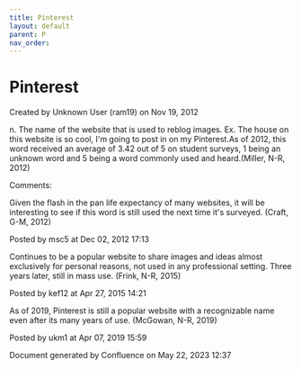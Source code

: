 ```yaml
---
title: Pinterest
layout: default
parent: P
nav_order:
---
```


# Pinterest

Created by  Unknown User (ram19) on Nov 19, 2012

n. The name of the website that is used to reblog images. Ex. The house on this website is so cool, I'm going to post in on my Pinterest.As of 2012, this word received an average of 3.42 out of 5 on student surveys, 1 being an unknown word and 5 being a word commonly used and heard.(Miller, N-R, 2012) 

Comments:

Given the flash in the pan life expectancy of many websites, it will be interesting to see if this word is still used the next time it's surveyed. (Craft, G-M, 2012)

Posted by msc5 at Dec 02, 2012 17:13

Continues to be a popular website to share images and ideas almost exclusively for personal reasons, not used in any professional setting. Three years later, still in mass use. (Frink, N-R, 2015)

Posted by kef12 at Apr 27, 2015 14:21

As of 2019, Pinterest is still a popular website with a recognizable name even after its many years of use. (McGowan, N-R, 2019)

Posted by ukm1 at Apr 07, 2019 15:59

Document generated by Confluence on May 22, 2023 12:37


